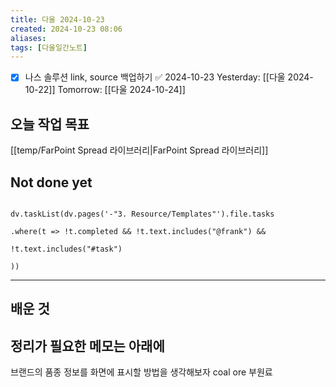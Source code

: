 ```yaml
---
title: 다울 2024-10-23
created: 2024-10-23 08:06
aliases: 
tags: [다울일간노트]
---
```

- [x] 나스 솔루션 link, source 백업하기 ✅ 2024-10-23
Yesterday: [[다울 2024-10-22]]
Tomorrow: [[다울 2024-10-24]]


## 오늘 작업 목표
[[temp/FarPoint Spread 라이브러리|FarPoint Spread 라이브러리]]



## Not done yet

```dataviewjs

dv.taskList(dv.pages('-"3. Resource/Templates"').file.tasks

.where(t => !t.completed && !t.text.includes("@frank") &&

!t.text.includes("#task")

))

```

---

## 배운 것




## 정리가 필요한 메모는 아래에

브랜드의 품종 정보를 화면에 표시할 방법을 생각해보자
coal
ore
부원료

